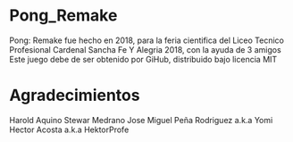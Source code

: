 # Pong_Remake
Pong: Remake fue hecho en 2018, para la feria cientifica del Liceo Tecnico Profesional Cardenal Sancha Fe Y Alegria 2018, con la ayuda de 3 amigos Este juego debe de ser obtenido por GiHub, distribuido bajo licencia MIT

# Agradecimientos
Harold Aquino
Stewar Medrano
Jose Miguel Peña Rodriguez a.k.a Yomi
Hector Acosta a.k.a HektorProfe
